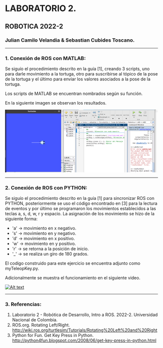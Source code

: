 # LABORATORIO 2.
## ROBOTICA 2022-2
### Julian Camilo Velandia & Sebastian Cubides Toscano.
***
### 1. Conexión de ROS con MATLAB:

Se siguío el procedimiento descrito en la guía [1], creando 3 scripts, uno para darle movimiento a la tortuga, otro para suscribirse al tópico de la pose de la tortuga y el último para enviar los valores asociados a la pose de la tortuga. 

Los scripts de MATLAB se encuentran nombrados según su función.

En la siguiente imagen se observan los resultados.

![SSTurtleMatlab](SSTurtleMatlab.png)
***
### 2. Conexión de ROS con PYTHON:

Se siguío el procedimiento descrito en la guía [1] para sincronizar ROS con PYTHON, posteriormente se uso el código encontrado en [3] para la lectura de eventos y por último se programaron los movimientos establecidos a las teclas a, s, d, w, r y espacio. La asignación de los movimiento se hizo de la siguiente forma:

* 'a' -> movimiento en x negativo.
* 's' -> movimiento en y negativo.
* 'd' -> movimiento en x positivo.
* 'w' -> movimiento en y positivo.
* 'r' -> se retorna a la posición de inicio.
* '_' -> se realiza un giro de 180 grados.

El codigo construido para este ejercicio se encuentra adjunto como myTeleopKey.py.

Adicionalmente se muestra el funcionamiento en el siguiente video.

[![Alt text](https://img.youtube.com/vi/Y9_tDsX4t0E/0.jpg)](https://youtu.be/Y9_tDsX4t0E)

***

### 3. Referencias:
1. Laboratorio 2 - Robótica de Desarrollo, Intro a ROS. 2022-2. Universidad Nacional de Colombia.
2. ROS.org. Rotating Left/Right. http://wiki.ros.org/turtlesim/Tutorials/Rotating%20Left%20and%20Right  
3. Python for Fun. Get Key Press in Python. http://python4fun.blogspot.com/2008/06/get-key-press-in-python.html